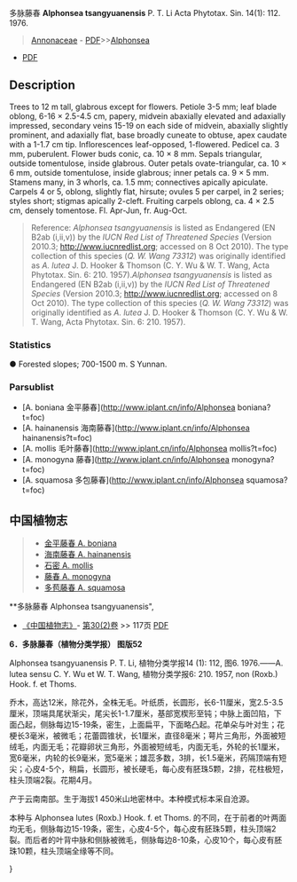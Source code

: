 多脉藤春 **Alphonsea tsangyuanensis** P. T. Li Acta Phytotax. Sin. 14(1): 112. 1976.

> [Annonaceae](http://www.iplant.cn/info/Annonaceae?t=foc) - [PDF](http://www.iplant.cn/foc/pdf/Annonaceae.pdf)>>[Alphonsea](http://www.iplant.cn/info/Alphonsea?t=foc)
 - [PDF](http://www.iplant.cn/foc/pdf/Alphonsea.pdf)

## Description

Trees to 12 m tall, glabrous except for flowers. Petiole 3-5 mm; leaf blade oblong, 6-16 × 2.5-4.5 cm, papery, midvein abaxially elevated and adaxially impressed, secondary veins 15-19 on each side of midvein, abaxially slightly prominent, and adaxially flat, base broadly cuneate to obtuse, apex caudate with a 1-1.7 cm tip. Inflorescences leaf-opposed, 1-flowered. Pedicel ca. 3 mm, puberulent. Flower buds conic, ca. 10 × 8 mm. Sepals triangular, outside tomentulose, inside glabrous. Outer petals ovate-triangular, ca. 10 × 6 mm, outside tomentulose, inside glabrous; inner petals ca. 9 × 5 mm. Stamens many, in 3 whorls, ca. 1.5 mm; connectives apically apiculate. Carpels 4 or 5, oblong, slightly flat, hirsute; ovules 5 per carpel, in 2 series; styles short; stigmas apically 2-cleft. Fruiting carpels oblong, ca. 4 × 2.5 cm, densely tomentose. Fl. Apr-Jun, fr. Aug-Oct.


> Reference: 
>*Alphonsea tsangyuanensis* is listed as Endangered (EN B2ab (i,ii,v)) by the *IUCN Red List of Threatened Species* (Version 2010.3; http://www.iucnredlist.org; accessed on 8 Oct 2010). The type collection of this species (*Q. W. Wang 73312*) was originally identified as *A. lutea* J. D. Hooker & Thomson (C. Y. Wu & W. T. Wang, Acta Phytotax. Sin. 6: 210. 1957).*Alphonsea tsangyuanensis* is listed as Endangered (EN B2ab (i,ii,v)) by the *IUCN Red List of Threatened Species* (Version 2010.3; http://www.iucnredlist.org; accessed on 8 Oct 2010). The type collection of this species (*Q. W. Wang 73312*) was originally identified as *A. lutea* J. D. Hooker & Thomson (C. Y. Wu & W. T. Wang, Acta Phytotax. Sin. 6: 210. 1957).

### Statistics
● Forested slopes; 700-1500 m. S Yunnan.

### Parsublist

* [A.  boniana  金平藤春](http://www.iplant.cn/info/Alphonsea boniana?t=foc)
* [A.  hainanensis  海南藤春](http://www.iplant.cn/info/Alphonsea hainanensis?t=foc)
* [A.  mollis  毛叶藤春](http://www.iplant.cn/info/Alphonsea mollis?t=foc)
* [A.  monogyna  藤春](http://www.iplant.cn/info/Alphonsea monogyna?t=foc)
* [A.  squamosa  多包藤春](http://www.iplant.cn/info/Alphonsea squamosa?t=foc)


## 中国植物志

> * [金平藤春  A.  boniana](Alphonsea-boniana-金平藤春.md)
> * [海南藤春  A.  hainanensis](Alphonsea-hainanensis-海南藤春.md)
> * [石密  A.  mollis](Alphonsea-mollis-毛叶藤春.md)
> * [藤春  A.  monogyna](Alphonsea-monogyna-藤春.md)
> * [多苞藤春  A.  squamosa](Alphonsea-squamosa-多包藤春.md)


**多脉藤春 Alphonsea tsangyuanensis",

* [《中国植物志》](http://www.iplant.cn/frps)- [第30(2)卷](http://www.iplant.cn/frps/vol/30(2)) >> 117页 [PDF](http://www.iplant.cn/frps/pdf/30(2)/117.pdf)


**6．多脉藤春（植物分类学报） 图版52**

Alphonsea tsangyuanensis P. T. Li, 植物分类学报14 (1): 112, 图6. 1976.——A. lutea sensu C. Y. Wu et W. T. Wang, 植物分类学报6: 210. 1957, non (Roxb.) Hook. f. et Thoms.

乔木，高达12米，除花外，全株无毛。叶纸质，长圆形，长6-11厘米，宽2.5-3.5厘米，顶端具尾状渐尖，尾尖长1-1.7厘米，基部宽楔形至钝；中脉上面凹陷，下面凸起，侧脉每边15-19条，密生，上面扁平，下面略凸起。花单朵与叶对生；花梗长3毫米，被微毛；花蕾圆锥状，长1厘米，直径8毫米；萼片三角形，外面被短绒毛，内面无毛；花瓣卵状三角形，外面被短绒毛，内面无毛，外轮的长1厘米，宽6毫米，内轮的长9毫米，宽5毫米；雄蕊多数，3排，长1.5毫米，药隔顶端有短尖；心皮4-5个，稍扁，长圆形，被长硬毛，每心皮有胚珠5颗，2排，花柱极短，柱头顶端2裂。花期4月。

产于云南南部。生于海拔1 450米山地密林中。本种模式标本采自沧源。

本种与 Alphonsea lutes (Roxb.) Hook. f. et Thoms. 的不同，在于前者的叶两面均无毛，侧脉每边15-19条，密生，心皮4-5个，每心皮有胚珠5颗，柱头顶端2裂。而后者的叶背中脉和侧脉被微毛，侧脉每边8-10条，心皮10个，每心皮有胚珠10颗，柱头顶端全缘等不同。

}
